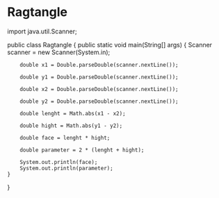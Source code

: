# Ragtangle

import java.util.Scanner;

public class Ragtangle {
    public static void main(String[] args) {
        Scanner scanner = new Scanner(System.in);

        double x1 = Double.parseDouble(scanner.nextLine());

        double y1 = Double.parseDouble(scanner.nextLine());

        double x2 = Double.parseDouble(scanner.nextLine());

        double y2 = Double.parseDouble(scanner.nextLine());

        double lenght = Math.abs(x1 - x2);

        double hight = Math.abs(y1 - y2);

        double face = lenght * hight;

        double parameter = 2 * (lenght + hight);

        System.out.println(face);
        System.out.println(parameter);
    }
}

